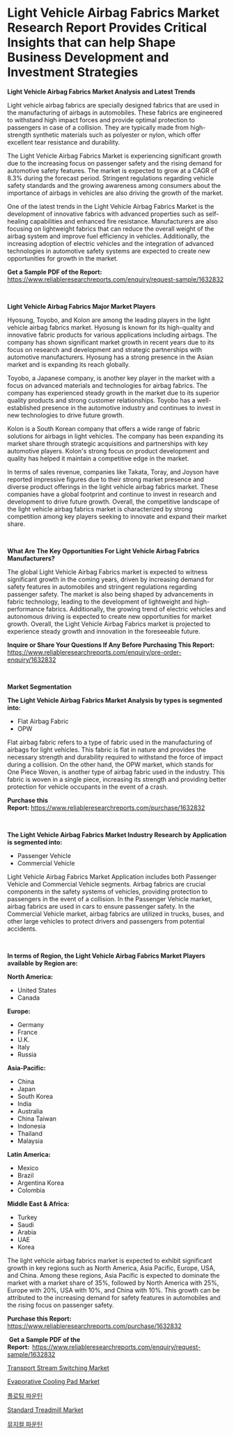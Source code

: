 <p><h1>Light Vehicle Airbag Fabrics Market Research Report Provides Critical Insights that can help Shape Business Development and Investment Strategies</h1></p><p><strong>Light Vehicle Airbag Fabrics Market Analysis and Latest Trends</strong></p>
<p><p>Light vehicle airbag fabrics are specially designed fabrics that are used in the manufacturing of airbags in automobiles. These fabrics are engineered to withstand high impact forces and provide optimal protection to passengers in case of a collision. They are typically made from high-strength synthetic materials such as polyester or nylon, which offer excellent tear resistance and durability.</p><p>The Light Vehicle Airbag Fabrics Market is experiencing significant growth due to the increasing focus on passenger safety and the rising demand for automotive safety features. The market is expected to grow at a CAGR of 8.3% during the forecast period. Stringent regulations regarding vehicle safety standards and the growing awareness among consumers about the importance of airbags in vehicles are also driving the growth of the market.</p><p>One of the latest trends in the Light Vehicle Airbag Fabrics Market is the development of innovative fabrics with advanced properties such as self-healing capabilities and enhanced fire resistance. Manufacturers are also focusing on lightweight fabrics that can reduce the overall weight of the airbag system and improve fuel efficiency in vehicles. Additionally, the increasing adoption of electric vehicles and the integration of advanced technologies in automotive safety systems are expected to create new opportunities for growth in the market.</p></p>
<p><strong>Get a Sample PDF of the Report:&nbsp;</strong> <a href="https://www.reliableresearchreports.com/enquiry/request-sample/1632832">https://www.reliableresearchreports.com/enquiry/request-sample/1632832</a></p>
<p>&nbsp;</p>
<p><strong>Light Vehicle Airbag Fabrics Major Market Players</strong></p>
<p><p>Hyosung, Toyobo, and Kolon are among the leading players in the light vehicle airbag fabrics market. Hyosung is known for its high-quality and innovative fabric products for various applications including airbags. The company has shown significant market growth in recent years due to its focus on research and development and strategic partnerships with automotive manufacturers. Hyosung has a strong presence in the Asian market and is expanding its reach globally.</p><p>Toyobo, a Japanese company, is another key player in the market with a focus on advanced materials and technologies for airbag fabrics. The company has experienced steady growth in the market due to its superior quality products and strong customer relationships. Toyobo has a well-established presence in the automotive industry and continues to invest in new technologies to drive future growth.</p><p>Kolon is a South Korean company that offers a wide range of fabric solutions for airbags in light vehicles. The company has been expanding its market share through strategic acquisitions and partnerships with key automotive players. Kolon's strong focus on product development and quality has helped it maintain a competitive edge in the market.</p><p>In terms of sales revenue, companies like Takata, Toray, and Joyson have reported impressive figures due to their strong market presence and diverse product offerings in the light vehicle airbag fabrics market. These companies have a global footprint and continue to invest in research and development to drive future growth. Overall, the competitive landscape of the light vehicle airbag fabrics market is characterized by strong competition among key players seeking to innovate and expand their market share.</p></p>
<p>&nbsp;</p>
<p><strong>What Are The Key Opportunities For Light Vehicle Airbag Fabrics Manufacturers?</strong></p>
<p><p>The global Light Vehicle Airbag Fabrics market is expected to witness significant growth in the coming years, driven by increasing demand for safety features in automobiles and stringent regulations regarding passenger safety. The market is also being shaped by advancements in fabric technology, leading to the development of lightweight and high-performance fabrics. Additionally, the growing trend of electric vehicles and autonomous driving is expected to create new opportunities for market growth. Overall, the Light Vehicle Airbag Fabrics market is projected to experience steady growth and innovation in the foreseeable future.</p></p>
<p><strong>Inquire or Share Your Questions If Any Before Purchasing This Report:</strong> <a href="https://www.reliableresearchreports.com/enquiry/pre-order-enquiry/1632832">https://www.reliableresearchreports.com/enquiry/pre-order-enquiry/1632832</a></p>
<p>&nbsp;</p>
<p><strong>Market Segmentation</strong></p>
<p><strong>The Light Vehicle Airbag Fabrics Market Analysis by types is segmented into:</strong></p>
<p><ul><li>Flat Airbag Fabric</li><li>OPW</li></ul></p>
<p><p>Flat airbag fabric refers to a type of fabric used in the manufacturing of airbags for light vehicles. This fabric is flat in nature and provides the necessary strength and durability required to withstand the force of impact during a collision. On the other hand, the OPW market, which stands for One Piece Woven, is another type of airbag fabric used in the industry. This fabric is woven in a single piece, increasing its strength and providing better protection for vehicle occupants in the event of a crash.</p></p>
<p><strong>Purchase this Report:&nbsp;</strong><a href="https://www.reliableresearchreports.com/purchase/1632832">https://www.reliableresearchreports.com/purchase/1632832</a></p>
<p>&nbsp;</p>
<p><strong>The Light Vehicle Airbag Fabrics Market Industry Research by Application is segmented into:</strong></p>
<p><ul><li>Passenger Vehicle</li><li>Commercial Vehicle</li></ul></p>
<p><p>Light Vehicle Airbag Fabrics Market Application includes both Passenger Vehicle and Commercial Vehicle segments. Airbag fabrics are crucial components in the safety systems of vehicles, providing protection to passengers in the event of a collision. In the Passenger Vehicle market, airbag fabrics are used in cars to ensure passenger safety. In the Commercial Vehicle market, airbag fabrics are utilized in trucks, buses, and other large vehicles to protect drivers and passengers from potential accidents.</p></p>
<p>&nbsp;</p>
<p><strong>In terms of Region, the Light Vehicle Airbag Fabrics Market Players available by Region are:</strong></p>
<p>
    <p> <strong> North America: </strong>
        <ul>
            <li>United States</li>
            <li>Canada</li>
        </ul>
        </p> 
    <p> <strong> Europe: </strong>
        <ul>
            <li>Germany</li>
            <li>France</li>
            <li>U.K.</li>
            <li>Italy</li>
            <li>Russia</li>
        </ul>
        </p> 
    <p> <strong> Asia-Pacific: </strong>
        <ul>
            <li>China</li>
            <li>Japan</li>
            <li>South Korea</li>
            <li>India</li>
            <li>Australia</li>
            <li>China Taiwan</li>
            <li>Indonesia</li>
            <li>Thailand</li>
            <li>Malaysia</li>
        </ul>
        </p> 
    <p> <strong> Latin America: </strong>
        <ul>
            <li>Mexico</li>
            <li>Brazil</li>
            <li>Argentina Korea</li>
            <li>Colombia</li>
        </ul>
        </p> 
    <p> <strong> Middle East & Africa: </strong>
        <ul>
            <li>Turkey</li>
            <li>Saudi</li>
            <li>Arabia</li>
            <li>UAE</li>
            <li>Korea</li>
        </ul>
    </p>
    </p>
<p><p>The light vehicle airbag fabrics market is expected to exhibit significant growth in key regions such as North America, Asia Pacific, Europe, USA, and China. Among these regions, Asia Pacific is expected to dominate the market with a market share of 35%, followed by North America with 25%, Europe with 20%, USA with 10%, and China with 10%. This growth can be attributed to the increasing demand for safety features in automobiles and the rising focus on passenger safety.</p></p>
<p><strong>Purchase this Report: </strong><a href="https://www.reliableresearchreports.com/purchase/1632832">https://www.reliableresearchreports.com/purchase/1632832</a></p>
<p>&nbsp;<strong>Get a Sample PDF of the Report:&nbsp;&nbsp;</strong><a href="https://www.reliableresearchreports.com/enquiry/request-sample/1632832">https://www.reliableresearchreports.com/enquiry/request-sample/1632832</a></p>
<p><strong></strong></p>
<p><p><a href="https://faithful-glue-af3.notion.site/Global-Transport-Stream-Switching-Market-Size-and-Market-Trends-Insights-and-Projections-from-2024--022cb45eb1024915b846490df54b8cc7">Transport Stream Switching Market</a></p><p><a href="https://view.publitas.com/reportprime-1/evaporative-cooling-pad-market-centers-on-aspects-such-as-market-growth-market-share-market-opportunity-and-projected-forecasts-spanning-from-2024-to-2031/">Evaporative Cooling Pad Market</a></p><p><a href="https://medium.com/@ppekbp22499696/%EB%B6%80%EC%96%91-%EB%B6%84%EC%88%98-%EC%8B%9C%EC%9E%A5-%EC%84%B1%EA%B3%B5%EC%A0%81%EC%9D%B8-%EB%B9%84%EC%A6%88%EB%8B%88%EC%8A%A4-%EC%A0%84%EB%9E%B5%EC%9D%98-%EC%97%B4%EC%87%A0-2031%EB%85%84%EA%B9%8C%EC%A7%80-%EC%98%88%EC%B8%A1-a6a852517a3c">플로팅 파운틴</a></p><p><a href="https://view.publitas.com/reportprime-1/insights-into-standard-treadmill-market-size-analysing-market-share-trends-and-growth-from-2024-to-2031/">Standard Treadmill Market</a></p><p><a href="https://medium.com/@ppekbp22499696/%EC%9D%8C%EC%95%85-%EB%B6%84%EC%88%98-%EC%8B%9C%EC%9E%A5-%EC%A1%B0%EC%82%AC-%EB%B3%B4%EA%B3%A0%EC%84%9C-%EA%B7%B8-%EC%97%AD%EC%82%AC-%EB%B0%8F-2024%EB%85%84%EB%B6%80%ED%84%B0-2031%EB%85%84%EA%B9%8C%EC%A7%80%EC%9D%98-%EC%A0%84%EB%A7%9D-45ab53767f97">뮤지컬 파운틴</a></p></p>